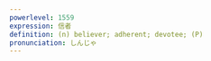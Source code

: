 ```yaml
---
powerlevel: 1559
expression: 信者
definition: (n) believer; adherent; devotee; (P)
pronunciation: しんじゃ
---
```

